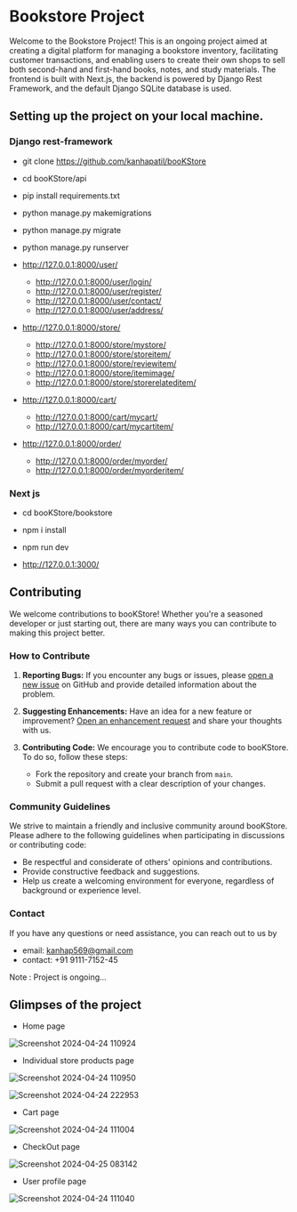 # Bookstore Project
Welcome to the Bookstore Project! This is an ongoing project aimed at creating a digital platform for managing a bookstore inventory, facilitating customer transactions, and enabling users to create their own shops to sell both second-hand and first-hand books, notes, and study materials. The frontend is built with Next.js, the backend is powered by Django Rest Framework, and the default Django SQLite database is used.

## Setting up the project on your local machine.
### Django rest-framework
- git clone https://github.com/kanhapatil/booKStore 
- cd booKStore/api
- pip install requirements.txt
- python manage.py makemigrations
- python manage.py migrate
- python manage.py runserver

- http://127.0.0.1:8000/user/
   - http://127.0.0.1:8000/user/login/
   - http://127.0.0.1:8000/user/register/
   - http://127.0.0.1:8000/user/contact/
   - http://127.0.0.1:8000/user/address/


- http://127.0.0.1:8000/store/
   - http://127.0.0.1:8000/store/mystore/
   - http://127.0.0.1:8000/store/storeitem/
   - http://127.0.0.1:8000/store/reviewitem/
   - http://127.0.0.1:8000/store/itemimage/
   - http://127.0.0.1:8000/store/storerelateditem/


- http://127.0.0.1:8000/cart/
   - http://127.0.0.1:8000/cart/mycart/
   - http://127.0.0.1:8000/cart/mycartitem/


- http://127.0.0.1:8000/order/
   - http://127.0.0.1:8000/order/myorder/
   - http://127.0.0.1:8000/order/myorderitem/

### Next js
- cd booKStore/bookstore
- npm i install
- npm run dev

- http://127.0.0.1:3000/


## Contributing

We welcome contributions to booKStore! Whether you're a seasoned developer or just starting out, there are many ways you can contribute to making this project better.

### How to Contribute

1. **Reporting Bugs:** If you encounter any bugs or issues, please [open a new issue](link-to-issues) on GitHub and provide detailed information about the problem.
   
2. **Suggesting Enhancements:** Have an idea for a new feature or improvement? [Open an enhancement request](link-to-issues) and share your thoughts with us.

3. **Contributing Code:** We encourage you to contribute code to booKStore. To do so, follow these steps:
   - Fork the repository and create your branch from `main`.
   - Submit a pull request with a clear description of your changes.

### Community Guidelines

We strive to maintain a friendly and inclusive community around booKStore. Please adhere to the following guidelines when participating in discussions or contributing code:
- Be respectful and considerate of others' opinions and contributions.
- Provide constructive feedback and suggestions.
- Help us create a welcoming environment for everyone, regardless of background or experience level.

### Contact

If you have any questions or need assistance, you can reach out to us by
- email: kanhap569@gmail.com
- contact: +91 9111-7152-45

Note : Project is ongoing...


## Glimpses of the project
- Home page

![Screenshot 2024-04-24 110924](https://github.com/kanhapatil/booKStore/assets/101468170/cd8612ae-d5e0-4643-bfb7-f612b9243661)

- Individual store products page

![Screenshot 2024-04-24 110950](https://github.com/kanhapatil/booKStore/assets/101468170/36122401-787b-4e75-babb-ef5f60a88a3b)

![Screenshot 2024-04-24 222953](https://github.com/kanhapatil/booKStore/assets/101468170/ad0eeac8-2e08-4044-aed5-d427978ea150)

- Cart page

![Screenshot 2024-04-24 111004](https://github.com/kanhapatil/booKStore/assets/101468170/0009f4c6-8441-4412-ae52-4eb568f3ac34)

- CheckOut page

![Screenshot 2024-04-25 083142](https://github.com/kanhapatil/booKStore/assets/101468170/fa6afd13-0dee-4dde-a5ef-ecadfad05a8f)

- User profile page

![Screenshot 2024-04-24 111040](https://github.com/kanhapatil/booKStore/assets/101468170/2524d394-bf01-4cc5-8e52-898c0f6db6fe)
